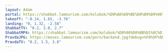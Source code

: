 ```yaml
---
layout: Adam
portal: https://shabbat.lamourism.com/kolobok/%D0%A6%D0%BE%D0%B9%D0%96%D0%AB%D0%92/%D0%9F%D1%83%D1%82%D0%B8%D0%BD%D0%92%D0%9E%D0%A0/scene.gltf
takeoff: "-0.14, 1.65, -3.76"
landing: "0, 1.32, -2.58"
ShabbatTV: "0.2, 2.0, 2.7"
ShabbatMP4: https://shabbat.lamourism.com/kolobok/%D0%90%D0%BB%D1%8C%D1%84%D0%B0.mp4
PravdaJPG: https://moses.lamourism.com/porn/backend.jpg?debug=%F0%9F%8F%B3%EF%B8%8F%E2%80%8D%F0%9F%8C%88
PravdaTV: "0.2, 1.5, 3.8"
---
```

